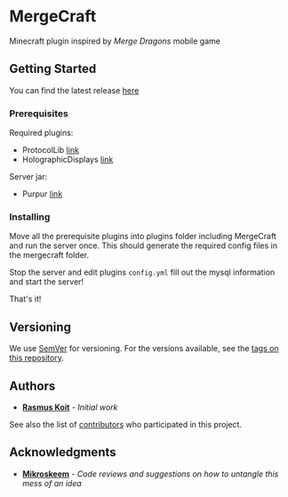 # MergeCraft

Minecraft plugin inspired by _Merge Dragons_ mobile game

## Getting Started

You can find the latest release [here](https://github.com/RasmusKoit/MergeCraft/releases)

### Prerequisites

Required plugins:

* ProtocolLib [link](https://www.spigotmc.org/resources/protocollib.1997/)
* HolographicDisplays [link](https://dev.bukkit.org/projects/holographic-displays)

Server jar:

* Purpur [link](https://purpur.pl3x.net/)

### Installing

Move all the prerequisite plugins into plugins folder including MergeCraft and run the server once. This should generate
the required config files in the mergecraft folder.

Stop the server and edit plugins `config.yml` fill out the mysql information and start the server!

That's it!

## Versioning

We use [SemVer](http://semver.org/) for versioning. For the versions available, see
the [tags on this repository](https://github.com/RasmusKoit/MergeCraft/tags).

## Authors

* **[Rasmus Koit](https://github.com/RasmusKoit)** - *Initial work*

See also the list of [contributors](https://github.com/your/project/contributors) who participated in this project.

## Acknowledgments

* **[Mikroskeem](https://github.com/mikroskeem)** - *Code reviews and suggestions on how to untangle this mess of an
  idea* 